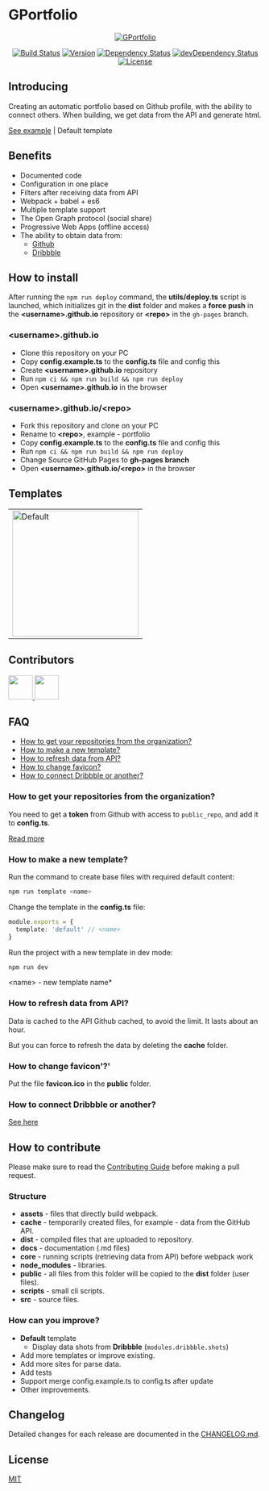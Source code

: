 # GPortfolio

<p align="center">
  <a href="https://github.com/GPortfolio/GPortfolio">
    <img src="https://raw.githubusercontent.com/GPortfolio/GPortfolio/master/demo/logo.png" alt="GPortfolio">
  </a>
</p>
<p align="center">
  <a href="https://circleci.com/gh/GPortfolio/GPortfolio" rel="nofollow"><img src="https://circleci.com/gh/GPortfolio/GPortfolio.svg?style=shield" alt="Build Status"></a>
  <a href="https://github.com/GPortfolio/GPortfolio" rel="nofollow"><img src="https://img.shields.io/github/package-json/v/GPortfolio/GPortfolio.svg" alt="Version"></a>
  <a href="https://david-dm.org/GPortfolio/GPortfolio" rel="nofollow"><img src="https://david-dm.org/GPortfolio/GPortfolio.svg" alt="Dependency Status"></a>
  <a href="https://david-dm.org/GPortfolio/GPortfolio?type=dev" rel="nofollow"><img src="https://david-dm.org/GPortfolio/GPortfolio/dev-status.svg" alt="devDependency Status"></a>
  <a href="https://github.com/GPortfolio/GPortfolio" rel="nofollow"><img src="https://img.shields.io/github/license/GPortfolio/GPortfolio.svg" alt="License"></a>
</p>

## Introducing

Creating an automatic portfolio based on Github profile, with the ability to connect others.
When building, we get data from the API and generate html.

[See example](https://alexeykhr.github.io/) | Default template

## Benefits

- Documented code
- Configuration in one place
- Filters after receiving data from API
- Webpack + babel + es6
- Multiple template support
- The Open Graph protocol (social share)
- Progressive Web Apps (offline access)
- The ability to obtain data from:
  - [Github](https://github.com/)
  - [Dribbble](https://dribbble.com/)

## How to install

After running the `npm run deploy` command, the **utils/deploy.ts** script is launched,
which initializes git in the **dist** folder and makes a **force push** in the
**\<username>.github.io** repository or **\<repo>** in the `gh-pages` branch.

### \<username>.github.io

- Clone this repository on your PC
- Copy **config.example.ts** to the **config.ts** file and config this
- Create **\<username>.github.io** repository
- Run `npm ci && npm run build && npm run deploy`
- Open **\<username>.github.io** in the browser

### \<username>.github.io/\<repo>

- Fork this repository and clone on your PC
- Rename to **\<repo>**, example - portfolio
- Copy **config.example.ts** to the **config.ts** file and config this
- Run `npm ci && npm run build && npm run deploy`
- Change Source GitHub Pages to **gh-pages branch**
- Open **\<username>.github.io/\<repo>** in the browser

## Templates

<table>
  <tr>
    <td>
      <a href="https://github.com/GPortfolio/GPortfolio/tree/master/src/templates/default" title="Default">
        <img src="https://raw.githubusercontent.com/GPortfolio/GPortfolio/master/demo/templates/default.png" width="250" alt="Default">
      </a>
    </td>
  </tr>
</table>

## Contributors

<a href="https://github.com/Alexeykhr">
  <img src="https://avatars2.githubusercontent.com/u/14747569?v=4" width="48px">
</a>
<a href="https://github.com/apps/dependabot-preview">
  <img src="https://avatars3.githubusercontent.com/in/2141?v=4" width="48px">
</a>

## FAQ

- [How to get your repositories from the organization?](#how-to-get-your-repositories-from-the-organization)
- [How to make a new template?](#how-to-make-a-new-template)
- [How to refresh data from API?](#how-to-refresh-data-from-api)
- [How to change favicon?](#how-to-change-favicon)
- [How to connect Dribbble or another?](#how-to-connect-dribbble-or-another)

### How to get your repositories from the organization?

You need to get a **token** from Github with access to `public_repo`,
and add it to **config.ts**.

[Read more](https://help.github.com/en/articles/creating-a-personal-access-token-for-the-command-line)

### How to make a new template?

Run the command to create base files with required default content:

```bash
npm run template <name>
```

Change the template in the **config.ts** file:

```ts
module.exports = {
  template: 'default' // <name>
}
```

Run the project with a new template in dev mode:

```bash
npm run dev
```

\<name> - new template name*

### How to refresh data from API?

Data is cached to the API Github cached, to avoid the limit. It lasts about an hour.

But you can force to refresh the data by deleting the **cache** folder.

### How to change favicon'?'

Put the file **favicon.ico** in the **public** folder.

### How to connect Dribbble or another?

[See here](https://github.com/GPortfolio/GPortfolio/tree/master/docs)

## How to contribute

Please make sure to read the [Contributing Guide](https://github.com/GPortfolio/GPortfolio/blob/master/.github/CONTRIBUTING.md) before making a pull request.

### Structure

- **assets** - files that directly build webpack.
- **cache** - temporarily created files, for example - data from the GitHub API.
- **dist** - compiled files that are uploaded to repository.
- **docs** - documentation (.md files)
- **core** - running scripts (retrieving data from API) before webpack work
- **node_modules** - libraries.
- **public** - all files from this folder will be copied to the **dist** folder (user files).
- **scripts** - small cli scripts.
- **src** - source files.

### How can you improve?

- **Default** template
  - Display data shots from **Dribbble** (`modules.dribbble.shots`)
- Add more templates or improve existing.
- Add more sites for parse data.
- Add tests
- Support merge config.example.ts to config.ts after update
- Other improvements.

## Changelog

Detailed changes for each release are documented in the [CHANGELOG.md](https://github.com/GPortfolio/GPortfolio/blob/master/CHANGELOG.md).

## License

[MIT](https://opensource.org/licenses/MIT)
